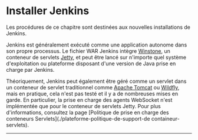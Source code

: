 # Installer Jenkins

Les procédures de ce chapitre sont destinées aux nouvelles installations de Jenkins.

Jenkins est généralement exécuté comme une application autonome dans son propre processus. Le fichier WAR Jenkins intègre [Winstone](https://github.com/jenkinsci/winstone), un conteneur de servlets [Jetty](https://www.eclipse.org/jetty/), et peut être lancé sur n'importe quel système d'exploitation ou plateforme disposant d'une version de Java prise en charge par Jenkins.

Théoriquement, Jenkins peut également être géré comme un servlet dans un conteneur de servlet traditionnel comme [Apache Tomcat](https://tomcat.apache.org/) ou [Wildfly](https://www.wildfly.org/), mais en pratique, cela n'est pas testé et il y a de nombreuses mises en garde. En particulier, la prise en charge des agents WebSocket n'est implémentée que pour le conteneur de servlets Jetty. Pour plus d'informations, consultez la page [Politique de prise en charge des conteneurs Servlets](./plateforme-politique-de-support-de containeur-servlets).
<hr>